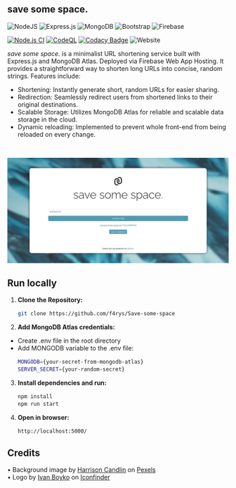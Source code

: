 

## save some space.

![NodeJS](https://img.shields.io/badge/node.js-6DA55F?style=for-the-badge&logo=node.js&logoColor=white) ![Express.js](https://img.shields.io/badge/express.js-%23404d59.svg?style=for-the-badge&logo=express&logoColor=%2361DAFB) ![MongoDB](https://img.shields.io/badge/MongoDB-%234ea94b.svg?style=for-the-badge&logo=mongodb&logoColor=white) ![Bootstrap](https://img.shields.io/badge/bootstrap-%238511FA.svg?style=for-the-badge&logo=bootstrap&logoColor=white) ![Firebase](https://img.shields.io/badge/firebase-%23039BE5.svg?style=for-the-badge&logo=firebase)

[![Node.js CI](https://github.com/f4rys/Save-some-space/actions/workflows/node.js.yml/badge.svg)](https://github.com/f4rys/Save-some-space/actions/workflows/node.js.yml) [![CodeQL](https://github.com/f4rys/Save-some-space/actions/workflows/codeql.yml/badge.svg)](https://github.com/f4rys/Save-some-space/actions/workflows/codeql.yml) [![Codacy Badge](https://app.codacy.com/project/badge/Grade/ab06268cabbf4d97b5cc8fff5a096dde)](https://app.codacy.com/gh/f4rys/Save-some-space/dashboard?utm_source=gh&utm_medium=referral&utm_content=&utm_campaign=Badge_grade) ![Website](https://img.shields.io/website?url=https%3A%2F%2Fsavesome.space%2F)

*save some space.* is a minimalist URL shortening service built with Express.js and MongoDB Atlas. Deployed via Firebase Web App Hosting. It provides a straightforward way to shorten long URLs into concise, random strings. Features include:

- Shortening: Instantly generate short, random URLs for easier sharing.
- Redirection: Seamlessly redirect users from shortened links to their original destinations.
- Scalable Storage: Utilizes MongoDB Atlas for reliable and scalable data storage in the cloud.
- Dynamic reloading: Implemented to prevent whole front-end from being reloaded on every change.

</br>

![screenshot](screenshot.jpg)

## Run locally

1. **Clone the Repository:**
   ```bash
   git clone https://github.com/f4rys/Save-some-space

2. **Add MongoDB Atlas credentials:**
  - Create .env file in the root directory
  - Add MONGODB variable to the .env file:
    ```bash
    MONGODB={your-secret-from-mongodb-atlas}
    SERVER_SECRET={your-random-secret}
3. **Install dependencies and run:**
   ```bash
   npm install
   npm run start
4. **Open in browser:**
   ```bash
   http://localhost:5000/
   ```

## Credits
<div>• Background image by <a href="https://www.pexels.com/@harrison-candlin-1279336/">Harrison Candlin</a> on <a href="https://www.pexels.com/photo/close-up-photo-of-blue-background-2441454/">Pexels</a></div>
<div>• Logo by <a href="https://www.iconfinder.com/visualpharm">Ivan Boyko</a> on <a href="https://www.iconfinder.com/icons/309055/link_chain_connection_url_hyperlink_icon">Iconfinder</a></div>
